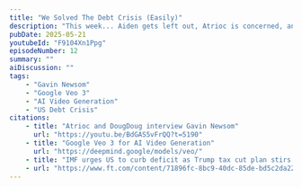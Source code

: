 ```yaml
---
title: "We Solved The Debt Crisis (Easily)"
description: "This week... Aiden gets left out, Atrioc is concerned, and DougDoug doesn't bring up AI"
pubDate: 2025-05-21
youtubeId: "F9104Xn1Ppg"
episodeNumber: 12
summary: ""
aiDiscussion: ""
tags:
    - "Gavin Newsom"
    - "Google Veo 3"
    - "AI Video Generation"
    - "US Debt Crisis"
citations:
    - title: "Atrioc and DougDoug interview Gavin Newsom"
      url: "https://youtu.be/BdGAS5vFrQQ?t=5190"
    - title: "Google Veo 3 for AI Video Generation"
      url: "https://deepmind.google/models/veo/"
    - title: "IMF urges US to curb deficit as Trump tax cut plan stirs debt fears"
    - url: "https://www.ft.com/content/71896fc-8bc9-40dc-85de-bd5c2da22988"
---
```

